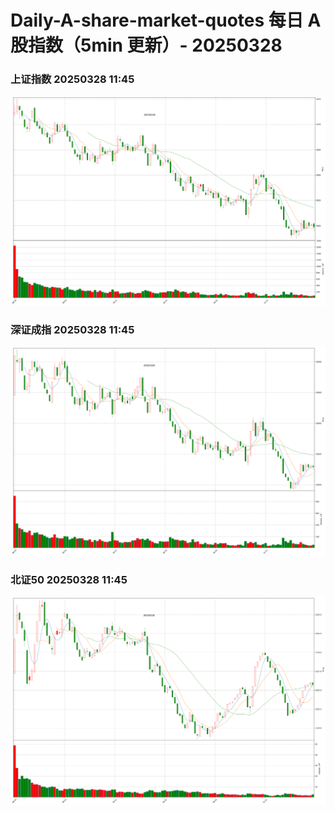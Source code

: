 
# Daily-A-share-market-quotes 每日 A 股指数（5min 更新）- 20250328

### 上证指数 20250328 11:45
![](./fig/2025/3/20250328-sh000001.png)

### 深证成指 20250328 11:45
![](./fig/2025/3/20250328-sz399001.png)

### 北证50 20250328 11:45
![](./fig/2025/3/20250328-bj899050.png)
